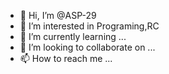 - 👋 Hi, I’m @ASP-29
- 👀 I’m interested in Programing,RC 
- 🌱 I’m currently learning ...
- 💞️ I’m looking to collaborate on ...
- 📫 How to reach me ...

<!---
ASP-29/ASP-29 is a ✨ special ✨ repository because its `README.md` (this file) appears on your GitHub profile.
You can click the Preview link to take a look at your changes.
--->

